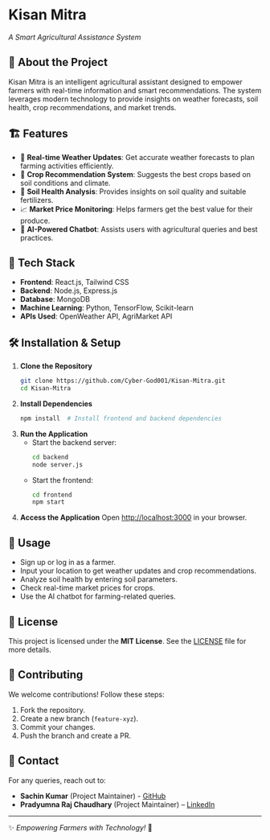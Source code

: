 # Kisan Mitra

*A Smart Agricultural Assistance System*

## 🚀 About the Project
Kisan Mitra is an intelligent agricultural assistant designed to empower farmers with real-time information and smart recommendations. The system leverages modern technology to provide insights on weather forecasts, soil health, crop recommendations, and market trends.

## 🏗️ Features
- 📡 **Real-time Weather Updates**: Get accurate weather forecasts to plan farming activities efficiently.
- 🌱 **Crop Recommendation System**: Suggests the best crops based on soil conditions and climate.
- 🧪 **Soil Health Analysis**: Provides insights on soil quality and suitable fertilizers.
- 📈 **Market Price Monitoring**: Helps farmers get the best value for their produce.
- 🤖 **AI-Powered Chatbot**: Assists users with agricultural queries and best practices.

## 📌 Tech Stack
- **Frontend**: React.js, Tailwind CSS
- **Backend**: Node.js, Express.js
- **Database**: MongoDB
- **Machine Learning**: Python, TensorFlow, Scikit-learn
- **APIs Used**: OpenWeather API, AgriMarket API

## 🛠️ Installation & Setup
1. **Clone the Repository**
   ```sh
   git clone https://github.com/Cyber-God001/Kisan-Mitra.git
   cd Kisan-Mitra
   ```
2. **Install Dependencies**
   ```sh
   npm install  # Install frontend and backend dependencies
   ```
3. **Run the Application**
   - Start the backend server:
     ```sh
     cd backend
     node server.js
     ```
   - Start the frontend:
     ```sh
     cd frontend
     npm start
     ```
4. **Access the Application**
   Open [http://localhost:3000](http://localhost:3000) in your browser.

## 🎯 Usage
- Sign up or log in as a farmer.
- Input your location to get weather updates and crop recommendations.
- Analyze soil health by entering soil parameters.
- Check real-time market prices for crops.
- Use the AI chatbot for farming-related queries.

## 📜 License
This project is licensed under the **MIT License**. See the [LICENSE](LICENSE) file for more details.

## 🤝 Contributing
We welcome contributions! Follow these steps:
1. Fork the repository.
2. Create a new branch (`feature-xyz`).
3. Commit your changes.
4. Push the branch and create a PR.

## 📩 Contact
For any queries, reach out to:
- **Sachin Kumar** (Project Maintainer) - [GitHub](https://github.com/Cyber-God001)
- **Pradyumna Raj Chaudhary** (Project Maintainer) – [LinkedIn](https://linkedin.com/in/username)

---
✨ *Empowering Farmers with Technology!* 🌾
